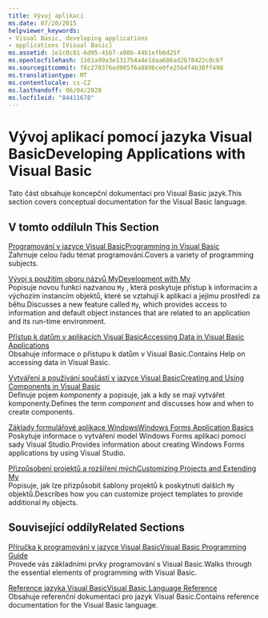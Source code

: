 ```yaml
---
title: Vývoj aplikací
ms.date: 07/20/2015
helpviewer_keywords:
- Visual Basic, developing applications
- applications [Visual Basic]
ms.assetid: 1e1c0c81-6d95-4167-a98b-44b1efb6d25f
ms.openlocfilehash: 1161a99a3e1317b4a4e1daa686ad2678422c0c6f
ms.sourcegitcommit: f8c270376ed905f6a8896ce0fe25b4f4b38ff498
ms.translationtype: MT
ms.contentlocale: cs-CZ
ms.lasthandoff: 06/04/2020
ms.locfileid: "84411678"
---
```

# <a name="developing-applications-with-visual-basic"></a><span data-ttu-id="a13b4-102">Vývoj aplikací pomocí jazyka Visual Basic</span><span class="sxs-lookup"><span data-stu-id="a13b4-102">Developing Applications with Visual Basic</span></span>

<span data-ttu-id="a13b4-103">Tato část obsahuje koncepční dokumentaci pro Visual Basic jazyk.</span><span class="sxs-lookup"><span data-stu-id="a13b4-103">This section covers conceptual documentation for the Visual Basic language.</span></span>  
  
## <a name="in-this-section"></a><span data-ttu-id="a13b4-104">V tomto oddílu</span><span class="sxs-lookup"><span data-stu-id="a13b4-104">In This Section</span></span>  

 [<span data-ttu-id="a13b4-105">Programování v jazyce Visual Basic</span><span class="sxs-lookup"><span data-stu-id="a13b4-105">Programming in Visual Basic</span></span>](programming/index.md)  
 <span data-ttu-id="a13b4-106">Zahrnuje celou řadu témat programování.</span><span class="sxs-lookup"><span data-stu-id="a13b4-106">Covers a variety of programming subjects.</span></span>  
  
 [<span data-ttu-id="a13b4-107">Vývoj s použitím oboru názvů My</span><span class="sxs-lookup"><span data-stu-id="a13b4-107">Development with My</span></span>](development-with-my/index.md)  
 <span data-ttu-id="a13b4-108">Popisuje novou funkci nazvanou `My` , která poskytuje přístup k informacím a výchozím instancím objektů, které se vztahují k aplikaci a jejímu prostředí za běhu.</span><span class="sxs-lookup"><span data-stu-id="a13b4-108">Discusses a new feature called `My`, which provides access to information and default object instances that are related to an application and its run-time environment.</span></span>  
  
 [<span data-ttu-id="a13b4-109">Přístup k datům v aplikacích Visual Basic</span><span class="sxs-lookup"><span data-stu-id="a13b4-109">Accessing Data in Visual Basic Applications</span></span>](accessing-data.md)  
 <span data-ttu-id="a13b4-110">Obsahuje informace o přístupu k datům v Visual Basic.</span><span class="sxs-lookup"><span data-stu-id="a13b4-110">Contains Help on accessing data in Visual Basic.</span></span>  
  
 [<span data-ttu-id="a13b4-111">Vytváření a používání součástí v jazyce Visual Basic</span><span class="sxs-lookup"><span data-stu-id="a13b4-111">Creating and Using Components in Visual Basic</span></span>](creating-and-using-components.md)  
 <span data-ttu-id="a13b4-112">Definuje pojem *komponenty* a popisuje, jak a kdy se mají vytvářet komponenty.</span><span class="sxs-lookup"><span data-stu-id="a13b4-112">Defines the term *component* and discusses how and when to create components.</span></span>  
  
 [<span data-ttu-id="a13b4-113">Základy formulářové aplikace Windows</span><span class="sxs-lookup"><span data-stu-id="a13b4-113">Windows Forms Application Basics</span></span>](windows-forms/index.md)  
 <span data-ttu-id="a13b4-114">Poskytuje informace o vytváření model Windows Forms aplikací pomocí sady Visual Studio.</span><span class="sxs-lookup"><span data-stu-id="a13b4-114">Provides information about creating Windows Forms applications by using Visual Studio.</span></span>  
  
 [<span data-ttu-id="a13b4-115">Přizpůsobení projektů a rozšíření mých</span><span class="sxs-lookup"><span data-stu-id="a13b4-115">Customizing Projects and Extending My</span></span>](customizing-extending-my/index.md)  
 <span data-ttu-id="a13b4-116">Popisuje, jak lze přizpůsobit šablony projektů k poskytnutí dalších `My` objektů.</span><span class="sxs-lookup"><span data-stu-id="a13b4-116">Describes how you can customize project templates to provide additional `My` objects.</span></span>  
  
## <a name="related-sections"></a><span data-ttu-id="a13b4-117">Související oddíly</span><span class="sxs-lookup"><span data-stu-id="a13b4-117">Related Sections</span></span>  

 [<span data-ttu-id="a13b4-118">Příručka k programování v jazyce Visual Basic</span><span class="sxs-lookup"><span data-stu-id="a13b4-118">Visual Basic Programming Guide</span></span>](../programming-guide/index.md)  
 <span data-ttu-id="a13b4-119">Provede vás základními prvky programování s Visual Basic.</span><span class="sxs-lookup"><span data-stu-id="a13b4-119">Walks through the essential elements of programming with Visual Basic.</span></span>  
  
 [<span data-ttu-id="a13b4-120">Reference jazyka Visual Basic</span><span class="sxs-lookup"><span data-stu-id="a13b4-120">Visual Basic Language Reference</span></span>](../language-reference/index.md)  
 <span data-ttu-id="a13b4-121">Obsahuje referenční dokumentaci pro jazyk Visual Basic.</span><span class="sxs-lookup"><span data-stu-id="a13b4-121">Contains reference documentation for the Visual Basic language.</span></span>
